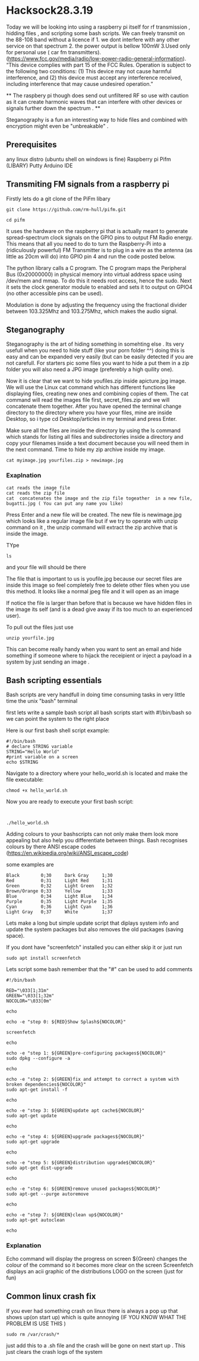 # Hacksock28.3.19

Today we will be looking into using a raspberry pi itself for rf transmission , hidding files , and scripting some bash scripts. 
We can freely transmit on the 88-108 band without a licence if 1. we dont interfere with any other service on that spectrum 2. the power output is bellow 100mW 3.Used only for personal use ( car fm transmitters). (https://www.fcc.gov/media/radio/low-power-radio-general-information).
“This device complies with part 15 of the FCC Rules. Operation is subject to the following two conditions: (1) This device may not cause harmful interference, and (2) this device must accept any interference received, including interference that may cause undesired operation.”

** The raspbery pi though does send out unfiltered RF so use with caution as it can create harmonic waves that can interfere with other devices or signals further down the spectrum . **

Steganography is a fun an interesting way to hide files and combined with encryption might even be "unbreakable" .






## Prerequisites 
any linux distro (ubuntu shell on windows is fine) 
Raspberry pi
Pifm (LIBARY)
Putty
Arduino IDE 


## Transmiting FM signals from a raspberry pi 
Firstly lets do a git clone of the PiFm libary
```
git clone https://github.com/rm-hull/pifm.git
```

```
cd pifm
```

It uses the hardware on the raspberry pi that is actually meant to generate spread-spectrum clock signals on the GPIO pins to output FM Radio energy. This means that all you need to do to turn the Raspberry-Pi into a (ridiculously powerful) FM Transmitter is to plug in a wire as the antenna (as little as 20cm will do) into GPIO pin 4 and run the code posted below.

The python library calls a C program. The C program maps the Peripheral Bus (0x20000000) in physical memory into virtual address space using /dev/mem and mmap. To do this it needs root access, hence the sudo. Next it sets the clock generator module to enabled and sets it to output on GPIO4 (no other accessible pins can be used).

Modulation is done by adjusting the frequency using the fractional divider between 103.325Mhz and 103.275Mhz, which makes the audio signal.


## Steganography

Steganography is the art of hiding something in somehting else . Its very usefull when you need to hide stuff (like your porn folder ^^) doing this is easy and can be expanded very easily (but can be easily detected if you are not carefull. For starters pic some files you want to hide a put them in a zip folder you will also need a JPG image (preferebly a high quility one).

Now it is clear that we want to hide  youfiles.zip inside apicture.jpg image. We will use the Linux cat command  which has different functions like displaying files, creating new ones and combining copies of them. The cat command will read the images file first, secret_files.zip and we will concatenate them   together.   After you have opened the terminal change directory to the  directory  where you have your files, mine are inside  Desktop, so i type cd Desktop/articles in my terminal and press Enter.

Make sure all the files are inside the directory by using the ls command  which stands for listing all files and subdirectories inside a directory and copy your filenames inside a text document because you will need them in the next command.  Time to hide my zip archive inside my image.

```
cat myimage.jpg yourfiles.zip > newimage.jpg
```

### Exaplnation

    cat reads the image file
    cat reads the zip file
    cat  concatenates the image and the zip file togeather  in a new file, bugatti.jpg ( You can put any name you like)


Press Enter and a new  file will be created. The new file is newimage.jpg which  looks like a regular image file but if we try to operate with unzip command on it ,  the unzip command will extract  the zip archive that is inside the image.

TYpe 
```
ls
```
and your file will should be there

The file that is important to us is youfile.jpg  because  our secret files are inside this image so feel completely free to delete other files when you  use this method. It looks like a normal jpeg file and it
will open as an image

If notice the file is larger than before that is because we have hidden files in the image its self (and is a dead give away if its too much to an experienced user).

To pull out the files just use

```
unzip yourfile.jpg

```

This can become really handy when you want to sent an email and hide something if someone where to hijack the receipient or inject a payload in a system by just sending an image . 

## Bash scripting essentials 

Bash scripts are very handfull in doing time consuming tasks in very little time the unix "bash" terminal 


first lets write a sample bash script all bash scripts start with #!/bin/bash so we can point the system to the right place 

Here is our first bash shell script example:

```
#!/bin/bash
# declare STRING variable
STRING="Hello World"
#print variable on a screen
echo $STRING
```

Navigate to a directory where your hello_world.sh is located and make the file executable:
```
chmod +x hello_world.sh 
```

Now you are ready to execute your first bash script:

```


./hello_world.sh 

```

Adding colours to your bashscripts can not only make them look more appealing but also help you differentiate between things. Bash recognises colours by there ANSI escape codes (https://en.wikipedia.org/wiki/ANSI_escape_code)

some examples are 
```
Black        0;30     Dark Gray     1;30
Red          0;31     Light Red     1;31
Green        0;32     Light Green   1;32
Brown/Orange 0;33     Yellow        1;33
Blue         0;34     Light Blue    1;34
Purple       0;35     Light Purple  1;35
Cyan         0;36     Light Cyan    1;36
Light Gray   0;37     White         1;37
```


Lets make a long but simple update script that diplays system info and update the system packages but also removes the old packages (saving space).

If you dont have "screenfetch" installed you can either skip it or just run
```
sudo apt install screenfetch
```
Lets script some bash
remember that the "#" can be used to add comments 

```
#!/bin/bash

RED="\033[1;31m"
GREEN="\033[1;32m"
NOCOLOR="\033[0m"

echo

echo -e "step 0: ${RED}Show Splash${NOCOLOR}"

screenfetch

echo

echo -e "step 1: ${GREEN}pre-configuring packages${NOCOLOR}"
sudo dpkg --configure -a

echo

echo -e "step 2: ${GREEN}fix and attempt to correct a system with broken dependencies${NOCOLOR}"
sudo apt-get install -f

echo

echo -e "step 3: ${GREEN}update apt cache${NOCOLOR}"
sudo apt-get update

echo

echo -e "step 4: ${GREEN}upgrade packages${NOCOLOR}"
sudo apt-get upgrade

echo

echo -e "step 5: ${GREEN}distribution upgrade${NOCOLOR}"
sudo apt-get dist-upgrade

echo

echo -e "step 6: ${GREEN}remove unused packages${NOCOLOR}"
sudo apt-get --purge autoremove

echo

echo -e "step 7: ${GREEN}clean up${NOCOLOR}"
sudo apt-get autoclean

echo

```

### Explanation 

Echo command will display the progress on screen 
${Green} changes the colour of the command so it becomes more clear on the screen 
Screenfetch displays an acii graphic of the distributions LOGO on the screen (just for fun)

## Common linux crash fix

If you ever had something crash on linux there is always a pop up that shows up(on start up) which is quite annoying 
(IF YOU KNOW WHAT THE PROBLEM IS USE THIS )

```
sudo rm /var/crash/*

```
just add this to a .sh file and the crash will be gone on next start up . This just clears the crash logs of the system















